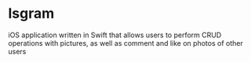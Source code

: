 # lsgram
iOS application written in Swift that allows users to perform CRUD operations with pictures, as well as comment and like on photos of other users
